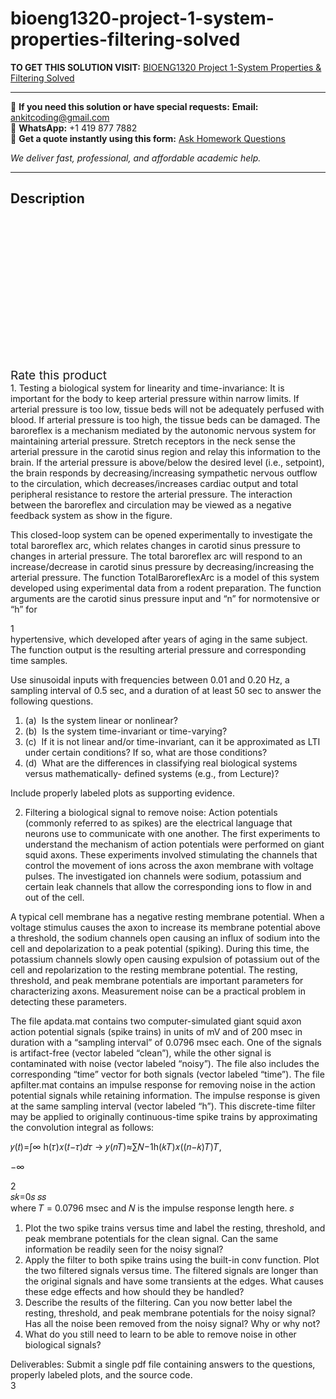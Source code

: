 # bioeng1320-project-1-system-properties-filtering-solved
**TO GET THIS SOLUTION VISIT:** [BIOENG1320 Project 1-System Properties & Filtering Solved](https://www.ankitcodinghub.com/product/bioeng1320-project-1-system-properties-filtering-solved/)


---

📩 **If you need this solution or have special requests:** **Email:** ankitcoding@gmail.com  
📱 **WhatsApp:** +1 419 877 7882  
📄 **Get a quote instantly using this form:** [Ask Homework Questions](https://www.ankitcodinghub.com/services/ask-homework-questions/)

*We deliver fast, professional, and affordable academic help.*

---

<h2>Description</h2>



<div class="kk-star-ratings kksr-auto kksr-align-center kksr-valign-top" data-payload="{&quot;align&quot;:&quot;center&quot;,&quot;id&quot;:&quot;101501&quot;,&quot;slug&quot;:&quot;default&quot;,&quot;valign&quot;:&quot;top&quot;,&quot;ignore&quot;:&quot;&quot;,&quot;reference&quot;:&quot;auto&quot;,&quot;class&quot;:&quot;&quot;,&quot;count&quot;:&quot;0&quot;,&quot;legendonly&quot;:&quot;&quot;,&quot;readonly&quot;:&quot;&quot;,&quot;score&quot;:&quot;0&quot;,&quot;starsonly&quot;:&quot;&quot;,&quot;best&quot;:&quot;5&quot;,&quot;gap&quot;:&quot;4&quot;,&quot;greet&quot;:&quot;Rate this product&quot;,&quot;legend&quot;:&quot;0\/5 - (0 votes)&quot;,&quot;size&quot;:&quot;24&quot;,&quot;title&quot;:&quot;BIOENG1320 Project 1-System Properties \u0026amp; Filtering Solved&quot;,&quot;width&quot;:&quot;0&quot;,&quot;_legend&quot;:&quot;{score}\/{best} - ({count} {votes})&quot;,&quot;font_factor&quot;:&quot;1.25&quot;}">

<div class="kksr-stars">

<div class="kksr-stars-inactive">
            <div class="kksr-star" data-star="1" style="padding-right: 4px">


<div class="kksr-icon" style="width: 24px; height: 24px;"></div>
        </div>
            <div class="kksr-star" data-star="2" style="padding-right: 4px">


<div class="kksr-icon" style="width: 24px; height: 24px;"></div>
        </div>
            <div class="kksr-star" data-star="3" style="padding-right: 4px">


<div class="kksr-icon" style="width: 24px; height: 24px;"></div>
        </div>
            <div class="kksr-star" data-star="4" style="padding-right: 4px">


<div class="kksr-icon" style="width: 24px; height: 24px;"></div>
        </div>
            <div class="kksr-star" data-star="5" style="padding-right: 4px">


<div class="kksr-icon" style="width: 24px; height: 24px;"></div>
        </div>
    </div>

<div class="kksr-stars-active" style="width: 0px;">
            <div class="kksr-star" style="padding-right: 4px">


<div class="kksr-icon" style="width: 24px; height: 24px;"></div>
        </div>
            <div class="kksr-star" style="padding-right: 4px">


<div class="kksr-icon" style="width: 24px; height: 24px;"></div>
        </div>
            <div class="kksr-star" style="padding-right: 4px">


<div class="kksr-icon" style="width: 24px; height: 24px;"></div>
        </div>
            <div class="kksr-star" style="padding-right: 4px">


<div class="kksr-icon" style="width: 24px; height: 24px;"></div>
        </div>
            <div class="kksr-star" style="padding-right: 4px">


<div class="kksr-icon" style="width: 24px; height: 24px;"></div>
        </div>
    </div>
</div>


<div class="kksr-legend" style="font-size: 19.2px;">
            <span class="kksr-muted">Rate this product</span>
    </div>
    </div>
<div class="page" title="Page 1">
<div class="layoutArea">
<div class="column">
1. Testing a biological system for linearity and time-invariance: It is important for the body to keep arterial pressure within narrow limits. If arterial pressure is too low, tissue beds will not be adequately perfused with blood. If arterial pressure is too high, the tissue beds can be damaged. The baroreflex is a mechanism mediated by the autonomic nervous system for maintaining arterial pressure. Stretch receptors in the neck sense the arterial pressure in the carotid sinus region and relay this information to the brain. If the arterial pressure is above/below the desired level (i.e., setpoint), the brain responds by decreasing/increasing sympathetic nervous outflow to the circulation, which decreases/increases cardiac output and total peripheral resistance to restore the arterial pressure. The interaction between the baroreflex and circulation may be viewed as a negative feedback system as show in the figure.

This closed-loop system can be opened experimentally to investigate the total baroreflex arc, which relates changes in carotid sinus pressure to changes in arterial pressure. The total baroreflex arc will respond to an increase/decrease in carotid sinus pressure by decreasing/increasing the arterial pressure. The function TotalBaroreflexArc is a model of this system developed using experimental data from a rodent preparation. The function arguments are the carotid sinus pressure input and “n” for normotensive or “h” for

</div>
</div>
<div class="layoutArea">
<div class="column">
1

</div>
</div>
</div>
<div class="page" title="Page 2">
<div class="layoutArea">
<div class="column">
hypertensive, which developed after years of aging in the same subject. The function output is the resulting arterial pressure and corresponding time samples.

Use sinusoidal inputs with frequencies between 0.01 and 0.20 Hz, a sampling interval of 0.5 sec, and a duration of at least 50 sec to answer the following questions.

<ol>
<li>(a) &nbsp;Is the system linear or nonlinear?</li>
<li>(b) &nbsp;Is the system time-invariant or time-varying?</li>
<li>(c) &nbsp;If it is not linear and/or time-invariant, can it be approximated as LTI under certain
conditions? If so, what are those conditions?
</li>
<li>(d) &nbsp;What are the differences in classifying real biological systems versus mathematically-
defined systems (e.g., from Lecture)?
</li>
</ol>
Include properly labeled plots as supporting evidence.

2. Filtering a biological signal to remove noise: Action potentials (commonly referred to as spikes) are the electrical language that neurons use to communicate with one another. The first experiments to understand the mechanism of action potentials were performed on giant squid axons. These experiments involved stimulating the channels that control the movement of ions across the axon membrane with voltage pulses. The investigated ion channels were sodium, potassium and certain leak channels that allow the corresponding ions to flow in and out of the cell.

A typical cell membrane has a negative resting membrane potential. When a voltage stimulus causes the axon to increase its membrane potential above a threshold, the sodium channels open causing an influx of sodium into the cell and depolarization to a peak potential (spiking). During this time, the potassium channels slowly open causing expulsion of potassium out of the cell and repolarization to the resting membrane potential. The resting, threshold, and peak membrane potentials are important parameters for characterizing axons. Measurement noise can be a practical problem in detecting these parameters.

The file apdata.mat contains two computer-simulated giant squid axon action potential signals (spike trains) in units of mV and of 200 msec in duration with a “sampling interval” of 0.0796 msec each. One of the signals is artifact-free (vector labeled “clean”), while the other signal is contaminated with noise (vector labeled “noisy”). The file also includes the corresponding “time” vector for both signals (vector labeled “time”). The file apfilter.mat contains an impulse response for removing noise in the action potential signals while retaining information. The impulse response is given at the same sampling interval (vector labeled “h”). This discrete-time filter may be applied to originally continuous-time spike trains by approximating the convolution integral as follows:

𝑦(𝑡)=∫∞ h(𝜏)𝑥(𝑡−𝜏)𝑑𝜏 → 𝑦(𝑛𝑇)≈∑𝑁−1h(𝑘𝑇)𝑥((𝑛−𝑘)𝑇)𝑇,

−∞

</div>
</div>
<div class="layoutArea">
<div class="column">
2

</div>
</div>
<div class="layoutArea">
<div class="column">
𝑠𝑘=0𝑠 𝑠𝑠

</div>
</div>
</div>
<div class="page" title="Page 3">
<div class="layoutArea">
<div class="column">
where 𝑇 = 0.0796 msec and 𝑁 is the impulse response length here. 𝑠

<ol>
<li>Plot the two spike trains versus time and label the resting, threshold, and peak membrane potentials for the clean signal. Can the same information be readily seen for the noisy signal?</li>
<li>Apply the filter to both spike trains using the built-in conv function. Plot the two filtered signals versus time. The filtered signals are longer than the original signals and have some transients at the edges. What causes these edge effects and how should they be handled?</li>
<li>Describe the results of the filtering. Can you now better label the resting, threshold, and peak membrane potentials for the noisy signal? Has all the noise been removed from the noisy signal? Why or why not?</li>
<li>What do you still need to learn to be able to remove noise in other biological signals?</li>
</ol>
Deliverables: Submit a single pdf file containing answers to the questions, properly labeled plots, and the source code.

</div>
</div>
<div class="layoutArea">
<div class="column">
3

</div>
</div>
</div>
